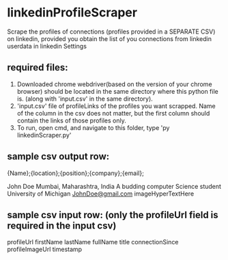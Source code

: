 # linkedinProfileScraper
Scrape the profiles of connections (profiles provided in a SEPARATE CSV) on linkedin, 
provided you obtain the list of you connections from linkedin userdata in linkedin Settings

## required files:
1. Downloaded chrome webdriver(based on the version of your chrome browser) should be located in the same directory where this python file is. (along with 'input.csv' in the same directory).
2. 'input.csv' file of profileLinks of the profiles you want scrapped. Name of the column in the csv does not matter, but the first column should contain the links of those profiles only.
3. To run, open cmd, and navigate to this folder, type 'py linkedinScraper.py'

## sample csv output row:
{Name};{location};{position};{company};{email};

John Doe 	Mumbai, Maharashtra, India	A budding computer Science student University of Michigan	JohnDoe@gmail.com imageHyperTextHere

## sample csv input row: (only the profileUrl field is required in the input csv)
profileUrl	firstName	lastName	fullName	title	connectionSince	profileImageUrl	timestamp
